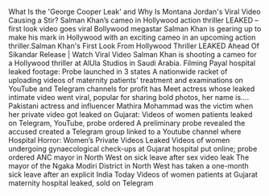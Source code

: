 What Is the 'George Cooper Leak' and Why Is Montana Jordan's Viral Video Causing a Stir?
Salman Khan’s cameo in Hollywood action thriller LEAKED – first look video goes viral
Bollywood megastar Salman Khan is gearing up to make his mark in Hollywood with an exciting cameo in an upcoming action thriller.Salman Khan's First Look From Hollywood Thriller LEAKED Ahead Of Sikandar Release | Watch Viral Video
Salman Khan is shooting a cameo for a Hollywood thriller at AlUla Studios in Saudi Arabia. Filming 
Payal hospital leaked footage: Probe launched in 3 states
A nationwide racket of uploading videos of maternity patients' treatment and examinations on YouTube and Telegram channels for profit has
Meet actress whose leaked intimate video went viral, popular for sharing bold photos, her name is....
Pakistani actress and influencer Mathira Mohammad was the victim when her private video got leaked on 
Gujarat: Videos of women patients leaked on Telegram, YouTube, probe ordered
A preliminary probe revealed the accused created a Telegram group linked to a Youtube channel where 
Hospital Horror: Women’s Private Videos Leaked
Videos of women undergoing gynaecological check-ups at Gujarat hospital put online; probe ordered
ANC mayor in North West on sick leave after sex video leak
The mayor of the Ngaka Modiri District in North West has taken a one-month sick leave after an explicit 
India Today
Videos of women patients at Gujarat maternity hospital leaked, sold on Telegram

